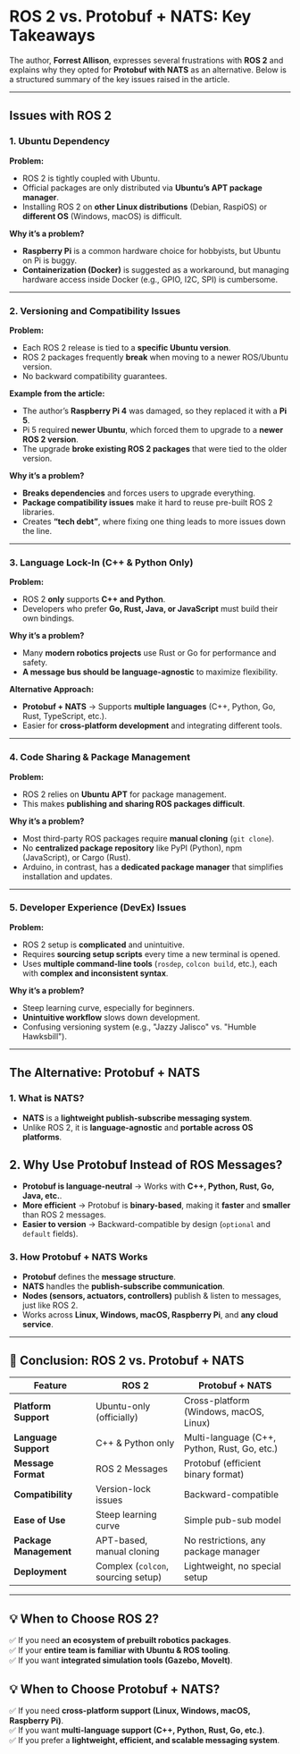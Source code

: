 # ROS 2 vs. Protobuf + NATS: Key Takeaways

The author, **Forrest Allison**, expresses several frustrations with **ROS 2** and explains why they opted for **Protobuf with NATS** as an alternative. Below is a structured summary of the key issues raised in the article.

---

## Issues with ROS 2

### 1. Ubuntu Dependency

**Problem:**

- ROS 2 is tightly coupled with Ubuntu.
- Official packages are only distributed via **Ubuntu’s APT package manager**.
- Installing ROS 2 on **other Linux distributions** (Debian, RaspiOS) or **different OS** (Windows, macOS) is difficult.

**Why it’s a problem?**

- **Raspberry Pi** is a common hardware choice for hobbyists, but Ubuntu on Pi is buggy.
- **Containerization (Docker)** is suggested as a workaround, but managing hardware access inside Docker (e.g., GPIO, I2C, SPI) is cumbersome.

---

### 2. Versioning and Compatibility Issues

**Problem:**

- Each ROS 2 release is tied to a **specific Ubuntu version**.
- ROS 2 packages frequently **break** when moving to a newer ROS/Ubuntu version.
- No backward compatibility guarantees.

**Example from the article:**

- The author’s **Raspberry Pi 4** was damaged, so they replaced it with a **Pi 5**.
- Pi 5 required **newer Ubuntu**, which forced them to upgrade to a **newer ROS 2 version**.
- The upgrade **broke existing ROS 2 packages** that were tied to the older version.

**Why it’s a problem?**

- **Breaks dependencies** and forces users to upgrade everything.
- **Package compatibility issues** make it hard to reuse pre-built ROS 2 libraries.
- Creates **“tech debt”**, where fixing one thing leads to more issues down the line.

---

### 3. Language Lock-In (C++ & Python Only)

**Problem:**

- ROS 2 **only** supports **C++ and Python**.
- Developers who prefer **Go, Rust, Java, or JavaScript** must build their own bindings.

**Why it’s a problem?**

- Many **modern robotics projects** use Rust or Go for performance and safety.
- **A message bus should be language-agnostic** to maximize flexibility.

**Alternative Approach:**

- **Protobuf + NATS** → Supports **multiple languages** (C++, Python, Go, Rust, TypeScript, etc.).
- Easier for **cross-platform development** and integrating different tools.

---

### 4. Code Sharing & Package Management

**Problem:**

- ROS 2 relies on **Ubuntu APT** for package management.
- This makes **publishing and sharing ROS packages difficult**.

**Why it’s a problem?**

- Most third-party ROS packages require **manual cloning** (`git clone`).
- No **centralized package repository** like PyPI (Python), npm (JavaScript), or Cargo (Rust).
- Arduino, in contrast, has a **dedicated package manager** that simplifies installation and updates.

---

### 5. Developer Experience (DevEx) Issues

**Problem:**

- ROS 2 setup is **complicated** and unintuitive.
- Requires **sourcing setup scripts** every time a new terminal is opened.
- Uses **multiple command-line tools** (`rosdep`, `colcon build`, etc.), each with **complex and inconsistent syntax**.

**Why it’s a problem?**

- Steep learning curve, especially for beginners.
- **Unintuitive workflow** slows down development.
- Confusing versioning system (e.g., "Jazzy Jalisco" vs. "Humble Hawksbill").

---

## The Alternative: Protobuf + NATS

### 1. What is NATS?

- **NATS** is a **lightweight publish-subscribe messaging system**.
- Unlike ROS 2, it is **language-agnostic** and **portable across OS platforms**.

## 2. Why Use Protobuf Instead of ROS Messages?

- **Protobuf is language-neutral** → Works with **C++, Python, Rust, Go, Java, etc.**.
- **More efficient** → Protobuf is **binary-based**, making it **faster** and **smaller** than ROS 2 messages.
- **Easier to version** → Backward-compatible by design (`optional` and `default` fields).

### 3. How Protobuf + NATS Works

- **Protobuf** defines the **message structure**.
- **NATS** handles the **publish-subscribe communication**.
- **Nodes (sensors, actuators, controllers)** publish & listen to messages, just like ROS 2.
- Works across **Linux, Windows, macOS, Raspberry Pi**, and **any cloud service**.

---

## 📌 Conclusion: ROS 2 vs. Protobuf + NATS

| Feature                | **ROS 2**                          | **Protobuf + NATS**                          |
| ---------------------- | ---------------------------------- | -------------------------------------------- |
| **Platform Support**   | Ubuntu-only (officially)           | Cross-platform (Windows, macOS, Linux)       |
| **Language Support**   | C++ & Python only                  | Multi-language (C++, Python, Rust, Go, etc.) |
| **Message Format**     | ROS 2 Messages                     | Protobuf (efficient binary format)           |
| **Compatibility**      | Version-lock issues                | Backward-compatible                          |
| **Ease of Use**        | Steep learning curve               | Simple pub-sub model                         |
| **Package Management** | APT-based, manual cloning          | No restrictions, any package manager         |
| **Deployment**         | Complex (`colcon`, sourcing setup) | Lightweight, no special setup                |

---

## 💡 When to Choose ROS 2?

✅ If you need **an ecosystem of prebuilt robotics packages**.  
✅ If your **entire team is familiar with Ubuntu & ROS tooling**.  
✅ If you want **integrated simulation tools (Gazebo, MoveIt)**.

## 💡 When to Choose Protobuf + NATS?

✅ If you need **cross-platform support (Linux, Windows, macOS, Raspberry Pi)**.  
✅ If you want **multi-language support (C++, Python, Rust, Go, etc.)**.  
✅ If you prefer a **lightweight, efficient, and scalable messaging system**.
